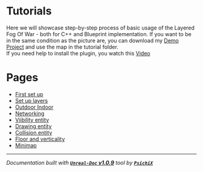 # Tutorials

Here we will showcase step-by-step process of basic usage of the Layered Fog Of War - both for C++ and Blueprint implementation.
If you want to be in the same condition as the picture are, you can download my [Demo Project](https://github.com/gandoulf/LayeredFOW_Demo) and use the map in the tutorial folder. <br />
If you need help to install the plugin, you watch this [Video](https://www.youtube.com/watch?v=BVz-TQKzHNY)

# Pages

- [First set up](/book/Tutorials/First_set_up.md)
- [Set up layers](/book/Tutorials/Set_up_layers.md)
- [Outdoor Indoor](/book/Tutorials/Outdoor_Indoor.md)
- [Networking](/book/Tutorials/Networking.md)
- [Viibility entity](/book/Tutorials/Visibility_entity.md)
- [Drawing entity](/book/Tutorials/Drawing_entity.md)
- [Collision entity](/book/Tutorials/Collision_entity.md)
- [Floor and verticality](/book/Tutorials/Floor_Verticality.md)
- [Minimap](/book/Tutorials/Minimap.md)

---
_Documentation built with [**`Unreal-Doc` v1.0.9**](https://github.com/PsichiX/unreal-doc) tool by [**`PsichiX`**](https://github.com/PsichiX)_